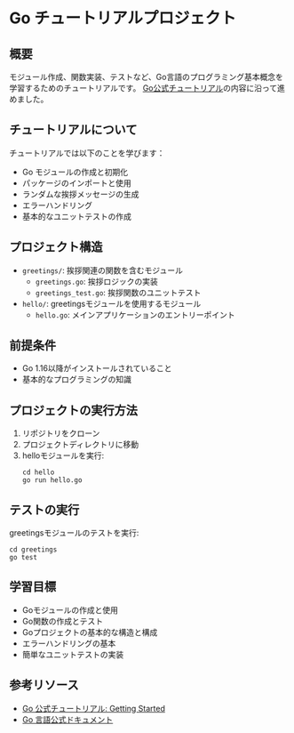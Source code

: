 # Go チュートリアルプロジェクト

## 概要
モジュール作成、関数実装、テストなど、Go言語のプログラミング基本概念を学習するためのチュートリアルです。
[Go公式チュートリアル](https://go.dev/doc/tutorial/getting-started)の内容に沿って進めました。

## チュートリアルについて
チュートリアルでは以下のことを学びます：
- Go モジュールの作成と初期化
- パッケージのインポートと使用
- ランダムな挨拶メッセージの生成
- エラーハンドリング
- 基本的なユニットテストの作成

## プロジェクト構造
- `greetings/`: 挨拶関連の関数を含むモジュール
  - `greetings.go`: 挨拶ロジックの実装
  - `greetings_test.go`: 挨拶関数のユニットテスト
- `hello/`: greetingsモジュールを使用するモジュール
  - `hello.go`: メインアプリケーションのエントリーポイント

## 前提条件
- Go 1.16以降がインストールされていること
- 基本的なプログラミングの知識

## プロジェクトの実行方法
1. リポジトリをクローン
2. プロジェクトディレクトリに移動
3. helloモジュールを実行:
   ```
   cd hello
   go run hello.go
   ```

## テストの実行
greetingsモジュールのテストを実行:
```
cd greetings
go test
```

## 学習目標
- Goモジュールの作成と使用
- Go関数の作成とテスト
- Goプロジェクトの基本的な構造と構成
- エラーハンドリングの基本
- 簡単なユニットテストの実装

## 参考リソース
- [Go 公式チュートリアル: Getting Started](https://go.dev/doc/tutorial/getting-started)
- [Go 言語公式ドキュメント](https://go.dev/doc/)
